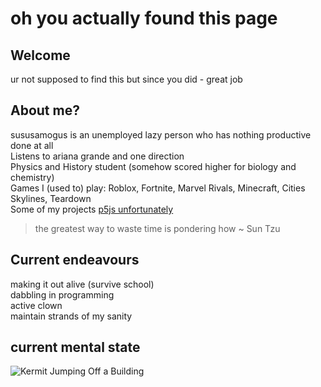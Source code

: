 # oh you actually found this page 
## Welcome 
ur not supposed to find this but since you did - great job
## About me?
sususamogus is an unemployed lazy person who has nothing productive done at all  
Listens to ariana grande and one direction  
Physics and History student (somehow scored higher for biology and chemistry)  
Games I (used to) play: Roblox, Fortnite, Marvel Rivals, Minecraft, Cities Skylines, Teardown  
Some of my projects [p5js unfortunately](https://editor.p5js.org/GodlyHacker666/sketches)    
> the greatest way to waste time is pondering how
> ~ Sun Tzu 

## Current endeavours
making it out alive (survive school)  
dabbling in programming  
active clown  
maintain strands of my sanity  

## current mental state  
![Kermit Jumping Off a Building](https://media0.giphy.com/media/v1.Y2lkPTc5MGI3NjExODZsZGtuN2NmZWd3ZjlueWs3c3p2Z2E5bno0Y3d1cHF0cGIybmV3bSZlcD12MV9pbnRlcm5hbF9naWZfYnlfaWQmY3Q9Zw/7K95K2SuBOaBaXXlGH/giphy.gif)
